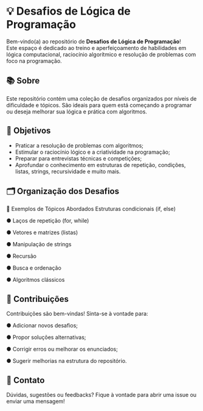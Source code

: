 # 💡 Desafios de Lógica de Programação

Bem-vindo(a) ao repositório de **Desafios de Lógica de Programação**!  
Este espaço é dedicado ao treino e aperfeiçoamento de habilidades em lógica computacional, raciocínio algorítmico e resolução de problemas com foco na programação.

## 📚 Sobre

Este repositório contém uma coleção de desafios organizados por níveis de dificuldade e tópicos. São ideais para quem está começando a programar ou deseja melhorar sua lógica e prática com algoritmos.

## 🧠 Objetivos

- Praticar a resolução de problemas com algoritmos;
- Estimular o raciocínio lógico e a criatividade na programação;
- Preparar para entrevistas técnicas e competições;
- Aprofundar o conhecimento em estruturas de repetição, condições, listas, strings, recursividade e muito mais.

## 🗂️ Organização dos Desafios

📌 Exemplos de Tópicos Abordados
Estruturas condicionais (if, else)

● Laços de repetição (for, while)

● Vetores e matrizes (listas)

● Manipulação de strings

● Recursão

● Busca e ordenação

● Algoritmos clássicos

## 🤝 Contribuições
Contribuições são bem-vindas! Sinta-se à vontade para:

● Adicionar novos desafios;

● Propor soluções alternativas;

● Corrigir erros ou melhorar os enunciados;

● Sugerir melhorias na estrutura do repositório.

## 📩 Contato
Dúvidas, sugestões ou feedbacks? Fique à vontade para abrir uma issue ou enviar uma mensagem!
